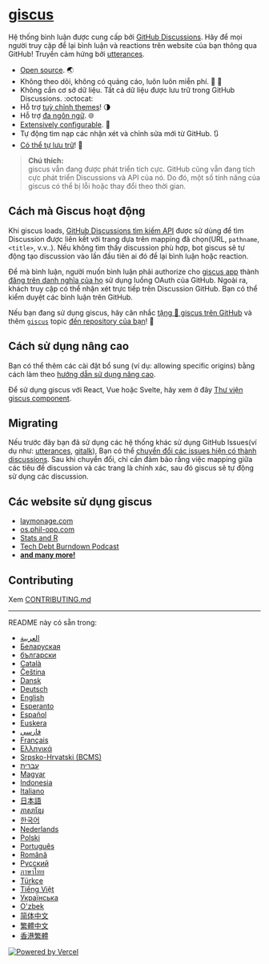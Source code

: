# [giscus][giscus]

Hệ thống bình luận được cung cấp bởi [GitHub Discussions][discussions]. Hãy để mọi người truy cập để lại bình luận và reactions trên website của bạn thông qua GitHub! Truyền cảm hứng bởi [utterances][utterances].

- [Open source][repo]. 🌏
- Không theo dõi, không có quảng cáo, luôn luôn miễn phí. 📡 🚫
- Không cần cơ sở dữ liệu. Tất cả dữ liệu được lưu trữ trong GitHub Discussions. :octocat:
- Hỗ trợ [tuỳ chỉnh themes][creating-custom-themes]! 🌗
- Hỗ trợ [đa ngôn ngữ][multiple-languages]. 🌐
- [Extensively configurable][advanced-usage]. 🔧
- Tự động tìm nạp các nhận xét và chỉnh sửa mới từ GitHub. 🔃
- [Có thể tự lưu trữ][self-hosting]! 🤳

> **Chú thích:**\
> giscus vẫn đang được phát triển tích cực. GitHub cũng vẫn đang tích cực phát triển Discussions và API của nó. Do đó, một số tính năng của giscus có thể bị lỗi hoặc thay đổi theo thời gian.

## Cách mà Giscus hoạt động

Khi giscus loads, [GitHub Discussions tìm kiếm API][search-api] được sử dùng để tìm Discussion được liên kết với trang dựa trên mapping đã chọn(URL, `pathname`, `<title>`, v.v..). Nếu không tìm thấy discussion phù hợp, bot giscus sẽ tự động tạo discussion vào lần đầu tiên ai đó để lại bình luận hoặc reaction.

Để mà bình luận, người muốn bình luận phải authorize cho [giscus app][giscus-app] thành [đăng trên danh nghĩa của họ][authorization] sử dụng luồng OAuth của GitHub. Ngoài ra, khách truy cập có thể nhận xét trực tiếp trên Discussion GitHub. Bạn có thể kiểm duyệt các bình luận trên GitHub.

[giscus]: https://giscus.app/vi
[discussions]: https://docs.github.com/en/discussions
[utterances]: https://github.com/utterance/utterances
[repo]: https://github.com/giscus/giscus
[advanced-usage]: https://github.com/giscus/giscus/blob/main/ADVANCED-USAGE.md
[creating-custom-themes]: https://github.com/giscus/giscus/blob/main/ADVANCED-USAGE.md#data-theme
[multiple-languages]: https://github.com/giscus/giscus/blob/main/CONTRIBUTING.md#adding-localizations
[self-hosting]: https://github.com/giscus/giscus/blob/main/SELF-HOSTING.md
[search-api]: https://docs.github.com/en/graphql/guides/using-the-graphql-api-for-discussions#search
[giscus-app]: https://github.com/apps/giscus
[authorization]: https://docs.github.com/en/developers/apps/identifying-and-authorizing-users-for-github-apps

<!-- configuration -->

Nếu bạn đang sử dụng giscus, hãy cân nhắc [tặng 🌟 giscus trên GitHub][repo] và thêm [`giscus`][giscus-topic] topic [đến repository của bạn][topic-howto]! 🎉

## Cách sử dụng nâng cao

Bạn có thể thêm các cài đặt bổ sung (ví dụ: allowing specific origins) bằng cách làm theo [hướng dẫn sử dụng nâng cao][advanced-usage].

Để sử dụng giscus với React, Vue hoặc Svelte, hãy xem ở đây [Thư viện giscus component][giscus-component].

## Migrating

Nếu trước đây bạn đã sử dụng các hệ thống khác sử dụng GitHub Issues(ví dụ như: [utterances][utterances], [gitalk][gitalk]), Bạn có thể [chuyển đổi các issues hiện có thành discussions][convert]. Sau khi chuyển đổi, chỉ cần đảm bảo rằng việc mapping giữa các tiêu đề discussion và các trang là chính xác, sau đó giscus sẽ tự động sử dụng các discussion.

## Các website sử dụng giscus

- [laymonage.com][laymonage-website]
- [os.phil-opp.com][os-phil-opp]
- [Stats and R][statsandr]
- [Tech Debt Burndown Podcast][techdebtburndown]
- [**and many more!**][giscus-topic]

## Contributing

Xem [CONTRIBUTING.md][contributing]

[giscus-component]: https://github.com/giscus/giscus-component
[repo]: https://github.com/giscus/giscus
[giscus-topic]: https://github.com/topics/giscus
[topic-howto]: https://docs.github.com/en/github/administering-a-repository/classifying-your-repository-with-topics
[advanced-usage]: https://github.com/giscus/giscus/blob/main/ADVANCED-USAGE.md
[utterances]: https://github.com/utterance/utterances
[gitalk]: https://github.com/gitalk/gitalk
[convert]: https://docs.github.com/en/discussions/managing-discussions-for-your-community/moderating-discussions#converting-an-issue-to-a-discussion
[laymonage-website]: https://laymonage.com/posts/giscus
[os-phil-opp]: https://os.phil-opp.com
[statsandr]: https://statsandr.com
[techdebtburndown]: https://techdebtburndown.com
[contributing]: https://github.com/giscus/giscus/blob/main/CONTRIBUTING.md

<!-- end -->

---

README này có sẵn trong:

- [&lrm;العربية](README.ar.md)
- [Беларуская](README.be.md)
- [български](README.bg.md)
- [Català](README.ca.md)
- [Čeština](README.cs.md)
- [Dansk](README.da.md)
- [Deutsch](README.de.md)
- [English](README.md)
- [Esperanto](README.eo.md)
- [Español](README.es.md)
- [Euskera](README.eu.md)
- [فارسی](README.fa.md)
- [Français](README.fr.md)
- [Ελληνικά](README.gr.md)
- [Srpsko-Hrvatski (BCMS)](README.hbs.md)
- [עברית](README.he.md)
- [Magyar](README.hu.md)
- [Indonesia](README.id.md)
- [Italiano](README.it.md)
- [日本語](README.ja.md)
- [ភាសាខ្មែរ](README.kh.md)
- [한국어](README.ko.md)
- [Nederlands](README.nl.md)
- [Polski](README.pl.md)
- [Português](README.pt.md)
- [Română](README.ro.md)
- [Русский](README.ru.md)
- [ภาษาไทย](README.th.md)
- [Türkçe](README.tr.md)
- [Tiếng Việt](README.vi.md)
- [Українська](README.uk.md)
- [O'zbek](README.uz.md)
- [简体中文](README.zh-CN.md)
- [繁體中文](README.zh-TW.md)
- [香港繁體](README.zh-HK.md)


[![Powered by Vercel](public/powered-by-vercel.svg)][vercel]

[vercel]: https://vercel.com/?utm_source=giscus&utm_campaign=oss
